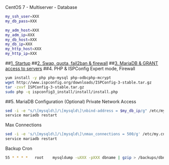 CentOS 7 - Multiserver - Database
```sh
my_ssh_user=XXX
my_db_pass=XXX

my_adm_host=XXX
my_adm_ip=XXX
my_db_host=XXX
my_db_ip=XXX
my_http_host=XXX
my_http_ip=XXX
```
##<a href="https://github.com/Ator9/Docs/blob/master/ISPConfig_CentOS_adm.md#1-startup" target="_blank">1. Startup</a>
##<a href="https://github.com/Ator9/Docs/blob/master/ISPConfig_CentOS_adm.md#2-swap-quota-fail2ban--firewall" target="_blank">2. Swap, quota, fail2ban & firewall</a>
##<a href="https://github.com/Ator9/Docs/blob/master/ISPConfig_CentOS_adm.md#3-mariadb--grant-access-to-servers" target="_blank">3. MariaDB & GRANT access to servers</a>
##4. PHP & ISPConfig
Expert mode, Firewall
```sh
yum install -y php php-mysql php-odbcphp-mcrypt
wget http://www.ispconfig.org/downloads/ISPConfig-3-stable.tar.gz
tar -zxvf ISPConfig-3-stable.tar.gz
sudo php -q ispconfig3_install/install/install.php

```
##5. MariaDB Configuration (Optional)
Private Network Access
```sh
sed -i -e "s/\[mysqld\]/\[mysqld\]\nbind-address = $my_db_ip/g" /etc/my.cnf
service mariadb restart

```
Max Connections
```sh
sed -i -e 's/\[mysqld\]/\[mysqld\]\nmax_connections = 500/g' /etc/my.cnf
service mariadb restart
```
Backup Cron
```sh
55 * * * *   root    mysqldump -uXXX -pXXX dbname | gzip > /backups/dbname.sql.gz
```
